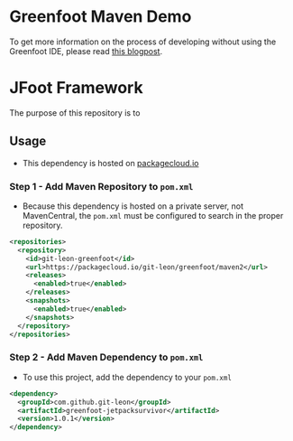 # Greenfoot Maven Demo
To get more information on the process of developing without using the Greenfoot IDE, please read [this blogpost](https://blog.lerk.io/making-games-with-greenfoot-without-greenfoot/).



# JFoot Framework

The purpose of this repository is to

## Usage
* This dependency is hosted on [packagecloud.io](https://packagecloud.io/git-leon/greenfoot/)

### Step 1 - Add Maven Repository to `pom.xml`
* Because this dependency is hosted on a private server, not MavenCentral, the `pom.xml` must be configured to search in the proper repository.

```xml
<repositories>
  <repository>
    <id>git-leon-greenfoot</id>
    <url>https://packagecloud.io/git-leon/greenfoot/maven2</url>
    <releases>
      <enabled>true</enabled>
    </releases>
    <snapshots>
      <enabled>true</enabled>
    </snapshots>
  </repository>
</repositories>
```

### Step 2 - Add Maven Dependency to `pom.xml`
* To use this project, add the dependency to your `pom.xml`

```xml
<dependency>
  <groupId>com.github.git-leon</groupId>
  <artifactId>greenfoot-jetpacksurvivor</artifactId>
  <version>1.0.1</version>
</dependency>
```

